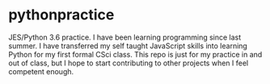# pythonpractice
JES/Python 3.6 practice. I have been learning programming since last summer. I have transferred my self taught JavaScript skills into learning Python for my first formal CSci class. This repo is just for my practice in and out of class, but I hope to start contributing to other projects when I feel competent enough.
